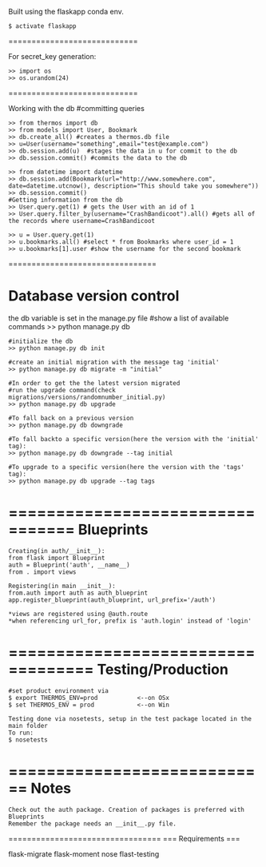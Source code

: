 
Built using the flaskapp conda env.
    
    $ activate flaskapp
============================

For secret_key generation:
    
    >> import os
    >> os.urandom(24)

============================

Working with the db
    #committing queries
    
    >> from thermos import db
    >> from models import User, Bookmark
    >> db.create_all() #creates a thermos.db file
    >> u=User(username="something",email="test@example.com")
    >> db.session.add(u)  #stages the data in u for commit to the db
    >> db.session.commit() #commits the data to the db
    
    >> from datetime import datetime
    >> db.session.add(Bookmark(url="http://www.somewhere.com", date=datetime.utcnow(), description="This should take you somewhere"))
    >> db.session.commit()
    #Getting information from the db
    >> User.query.get(1) # gets the User with an id of 1
    >> User.query.filter_by(username="CrashBandicoot").all() #gets all of the records where username=CrashBandicoot
    
    >> u = User.query.get(1)
    >> u.bookmarks.all() #select * from Bookmarks where user_id = 1
    >> u.bookmarks[1].user #show the username for the second bookmark
================================

Database version control
==========================
the db variable is set in the manage.py file
    #show a list of available commands
    >> python manage.py db
    
    #initialize the db
    >> python manage.py db init
    
    #create an initial migration with the message tag 'initial'
    >> python manage.py db migrate -m "initial"
    
    #In order to get the the latest version migrated
    #run the upgrade command(check migrations/versions/randomnumber_initial.py)
    >> python manage.py db upgrade
    
    #To fall back on a previous version
    >> python manage.py db downgrade
    
    #To fall backto a specific version(here the version with the 'initial' tag):
    >> python manage.py db downgrade --tag initial
    
    #To upgrade to a specific version(here the version with the 'tags' tag):
    >> python manage.py db upgrade --tag tags
    
    
=================================
Blueprints
=================================
    Creating(in auth/__init__):
    from flask import Blueprint
    auth = Blueprint('auth', __name__)
    from . import views
    
    Registering(in main __init__):
    from.auth import auth as auth_blueprint
    app.register_blueprint(auth_blueprint, url_prefix='/auth')
    
    *views are registered using @auth.route
    *when referencing url_for, prefix is 'auth.login' instead of 'login'
    
===================================
Testing/Production
==================================
    
    #set product environment via
    $ export THERMOS_ENV=prod           <--on OSx
    $ set THERMOS_ENV = prod            <--on Win
    
    Testing done via nosetests, setup in the test package located in the main folder
    To run:
    $ nosetests
    
    
    
============================
Notes 
=============================
    
    Check out the auth package. Creation of packages is preferred with Blueprints
    Remember the package needs an __init__.py file.
        
=================================
=== Requirements ===

flask-migrate
flask-moment
nose
flast-testing
